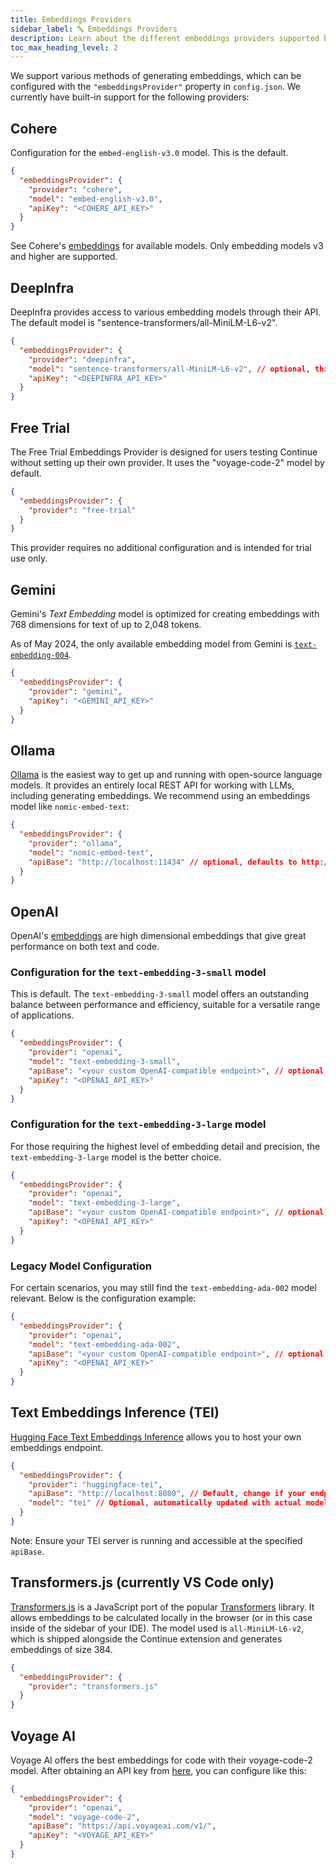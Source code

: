 ```yaml
---
title: Embeddings Providers
sidebar_label: 🔤 Embeddings Providers
description: Learn about the different embeddings providers supported by Continue, including Cohere, DeepInfra, Free Trial, Gemini, Hugging Face TEI, Ollama, OpenAI, Transformers.js, and Voyage AI.
toc_max_heading_level: 2
---
```


We support various methods of generating embeddings, which can be configured with the `"embeddingsProvider"` property in `config.json`. We currently have built-in support for the following providers:

## Cohere

Configuration for the `embed-english-v3.0` model. This is the default.

```json title="~/.continue/config.json"
{
  "embeddingsProvider": {
    "provider": "cohere",
    "model": "embed-english-v3.0",
    "apiKey": "<COHERE_API_KEY>"
  }
}
```

See Cohere's [embeddings](https://docs.cohere.com/docs/embed-2) for available models. Only embedding models v3 and higher are supported.

## DeepInfra

DeepInfra provides access to various embedding models through their API. The default model is "sentence-transformers/all-MiniLM-L6-v2".

```json title="~/.continue/config.json"
{
  "embeddingsProvider": {
    "provider": "deepinfra",
    "model": "sentence-transformers/all-MiniLM-L6-v2", // optional, this is the default
    "apiKey": "<DEEPINFRA_API_KEY>"
  }
}
```

## Free Trial

The Free Trial Embeddings Provider is designed for users testing Continue without setting up their own provider. It uses the "voyage-code-2" model by default.

```json title="~/.continue/config.json"
{
  "embeddingsProvider": {
    "provider": "free-trial"
  }
}
```

This provider requires no additional configuration and is intended for trial use only.

## Gemini

Gemini's _Text Embedding_ model is optimized for creating embeddings with 768 dimensions for text of up to 2,048 tokens.

As of May 2024, the only available embedding model from Gemini is [`text-embedding-004`](https://ai.google.dev/gemini-api/docs/models/gemini#text-embedding-and-embedding).

```json title="~/.continue/config.json"
{
  "embeddingsProvider": {
    "provider": "gemini",
    "apiKey": "<GEMINI_API_KEY>"
  }
}
```

## Ollama

[Ollama](https://ollama.ai) is the easiest way to get up and running with open-source language models. It provides an entirely local REST API for working with LLMs, including generating embeddings. We recommend using an embeddings model like `nomic-embed-text`:

```json title="~/.continue/config.json"
{
  "embeddingsProvider": {
    "provider": "ollama",
    "model": "nomic-embed-text",
    "apiBase": "http://localhost:11434" // optional, defaults to http://localhost:11434
  }
}
```

## OpenAI

OpenAI's [embeddings](https://platform.openai.com/docs/guides/embeddings) are high dimensional embeddings that give great performance on both text and code.

### Configuration for the `text-embedding-3-small` model

This is default. The `text-embedding-3-small` model offers an outstanding balance between performance and efficiency, suitable for a versatile range of applications.

```json title="~/.continue/config.json"
{
  "embeddingsProvider": {
    "provider": "openai",
    "model": "text-embedding-3-small",
    "apiBase": "<your custom OpenAI-compatible endpoint>", // optional, defaults to OpenAI's API
    "apiKey": "<OPENAI_API_KEY>"
  }
}
```

### Configuration for the `text-embedding-3-large` model

For those requiring the highest level of embedding detail and precision, the `text-embedding-3-large` model is the better choice.

```json title="~/.continue/config.json"
{
  "embeddingsProvider": {
    "provider": "openai",
    "model": "text-embedding-3-large",
    "apiBase": "<your custom OpenAI-compatible endpoint>", // optional, defaults to OpenAI's API
    "apiKey": "<OPENAI_API_KEY>"
  }
}
```

### Legacy Model Configuration

For certain scenarios, you may still find the `text-embedding-ada-002` model relevant. Below is the configuration example:

```json title="~/.continue/config.json"
{
  "embeddingsProvider": {
    "provider": "openai",
    "model": "text-embedding-ada-002",
    "apiBase": "<your custom OpenAI-compatible endpoint>", // optional, defaults to OpenAI's API
    "apiKey": "<OPENAI_API_KEY>"
  }
}
```

## Text Embeddings Inference (TEI)

[Hugging Face Text Embeddings Inference](https://huggingface.co/docs/text-embeddings-inference/en/index) allows you to host your own embeddings endpoint.

```json title="~/.continue/config.json"
{
  "embeddingsProvider": {
    "provider": "huggingface-tei",
    "apiBase": "http://localhost:8080", // Default, change if your endpoint is different
    "model": "tei" // Optional, automatically updated with actual model ID from server
  }
}
```

Note: Ensure your TEI server is running and accessible at the specified `apiBase`.

## Transformers.js (currently VS Code only)

[Transformers.js](https://huggingface.co/docs/transformers.js/index) is a JavaScript port of the popular [Transformers](https://huggingface.co/transformers/) library. It allows embeddings to be calculated locally in the browser (or in this case inside of the sidebar of your IDE). The model used is `all-MiniLM-L6-v2`, which is shipped alongside the Continue extension and generates embeddings of size 384.

```json title="~/.continue/config.json"
{
  "embeddingsProvider": {
    "provider": "transformers.js"
  }
}
```

## Voyage AI

Voyage AI offers the best embeddings for code with their voyage-code-2 model. After obtaining an API key from [here](https://www.voyageai.com/), you can configure like this:

```json title="~/.continue/config.json"
{
  "embeddingsProvider": {
    "provider": "openai",
    "model": "voyage-code-2",
    "apiBase": "https://api.voyageai.com/v1/",
    "apiKey": "<VOYAGE_API_KEY>"
  }
}
```
